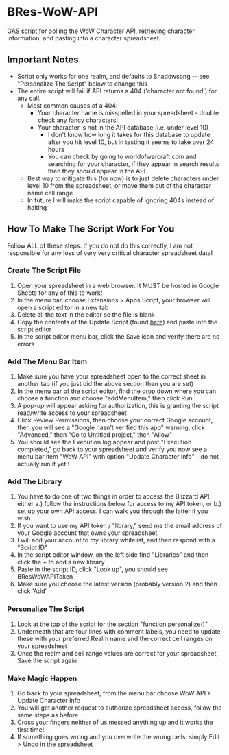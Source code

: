 # BRes-WoW-API
GAS script for polling the WoW Character API, retrieving character information, and pasting into a character spreadsheet.

## Important Notes
- Script only works for one realm, and defaults to Shadowsong -- see "Personalize The Script" below to change this
- The entire script will fail if API returns a 404 ('character not found') for any call.
	- Most common causes of a 404:
		- Your character name is misspelled in your spreadsheet - double check any fancy characters!
		- Your character is not in the API database (i.e. under level 10)
			- I don't know how long it takes for this database to update after you hit level 10, but in testing it seems to take over 24 hours
			- You can check by going to worldofwarcraft.com and searching for your character, if they appear in search results then they should appear in the API
	- Best way to mitigate this (for now) is to just delete characters under level 10 from the spreadsheet, or move them out of the character name cell range
	- In future I will make the script capable of ignoring 404s instead of halting

## How To Make The Script Work For You
Follow ALL of these steps.  If you do not do this correctly, I am not responsible for any loss of very very critical character spreadsheet data!
### Create The Script File
1. Open your spreadsheet in a web browser.  It MUST be hosted in Google Sheets for any of this to work!
2. In the menu bar, choose Extensions > Apps Script, your browser will open a script editor in a new tab
3. Delete all the text in the editor so the file is blank
4. Copy the contents of the Update Script (found [here](https://github.com/tkrusterholz/BRes-WoW-API/blob/main/UpdateScript.gs)) and paste into the script editor
5. In the script editor menu bar, click the Save icon and verify there are no errors
### Add The Menu Bar Item
1. Make sure you have your spreadsheet open to the correct sheet in another tab (if you just did the above section then you are set)
2. In the menu bar of the script editor, find the drop down where you can choose a function and choose "addMenuItem," then click Run
3. A pop-up will appear asking for authorization, this is granting the script read/write access to your spreadsheet
4. Click Review Permissions, then choose your correct Google account, then you will see a "Google hasn't verified this app" warning, click "Advanced," then "Go to Untitled project," then "Allow"
5. You should see the Execution log appear and post "Execution completed," go back to your spreadsheet and verify you now see a menu bar item "WoW API" with option "Update Character Info" - do not actually run it yet!!
### Add The Library
1. You have to do one of two things in order to access the Blizzard API, either a.) follow the instructions below for access to my API token, or b.) set up your own API access.  I can walk you through the latter if you wish.
2. If you want to use my API token / "library," send me the email address of your Google account that owns your spreadsheet
3. I will add your account to my library whitelist, and then respond with a "Script ID"
4. In the script editor window, on the left side find "Libraries" and then click the + to add a new library
5. Paste in the script ID, click "Look up", you should see BResWoWAPIToken
6. Make sure you choose the latest version (probably version 2) and then click 'Add'
### Personalize The Script
1. Look at the top of the script for the section "function personalize()"
2. Underneath that are four lines with comment labels, you need to update these with your preferred Realm name and the correct cell ranges on your spreadsheet
3. Once the realm and cell range values are correct for your spreadsheet, Save the script again
### Make Magic Happen
1. Go back to your spreadsheet, from the menu bar choose WoW API > Update Character Info
2. You will get another request to authorize spreadsheet access, follow the same steps as before
3. Cross your fingers neither of us messed anything up and it works the first time!
4. If something goes wrong and you overwrite the wrong cells, simply Edit > Undo in the spreadsheet
